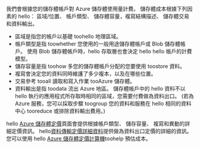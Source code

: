 我們會根據您的儲存體帳戶對 Azure 儲存體使用量計費。 儲存體成本根據下列因素的 hello： 區域/位置、 帳戶類型、 儲存體容量，複寫結構描述、 儲存體交易和資料輸出。

* 區域是指您的帳戶以基礎 toohello 地理區域。
* 帳戶類型是指 toowhether 您使用的一般用途儲存體帳戶或 Blob 儲存體帳戶。 使用 Blob 儲存體帳戶時，hello 存取層也會決定 hello hello 帳戶的計費模型。
* 儲存容量是指 toohow 多您的儲存體帳戶分配的您要使用 toostore 資料。
* 複寫會決定您的資料同時維護了多少複本，以及在哪些位置。
* 交易參考 tooall 讀取和寫入作業 tooAzure 儲存體。
* 資料輸出是指 toodata 流出 Azure 地區。 儲存體帳戶中的 hello 資料不以 hello 執行的應用程式所存取時相同的區域，您需要付費做為資料出口。 (若為 Azure 服務，您可以採取步驟 toogroup 您的資料和服務在 hello 相同的資料中心 tooreduce 或排除資料輸出費用。)

hello [Azure 儲存體定價](https://azure.microsoft.com/pricing/details/storage/)頁面會提供根據帳戶類型、 儲存容量、 複寫和異動的詳細定價資訊。 hello[資料傳輸定價詳細資料](https://azure.microsoft.com/pricing/details/data-transfers/)提供做為資料出口定價的詳細的資訊。 您可以使用 hello [Azure 儲存體定價計算機](https://azure.microsoft.com/pricing/calculator/?scenario=data-management)toohelp 預估成本。

